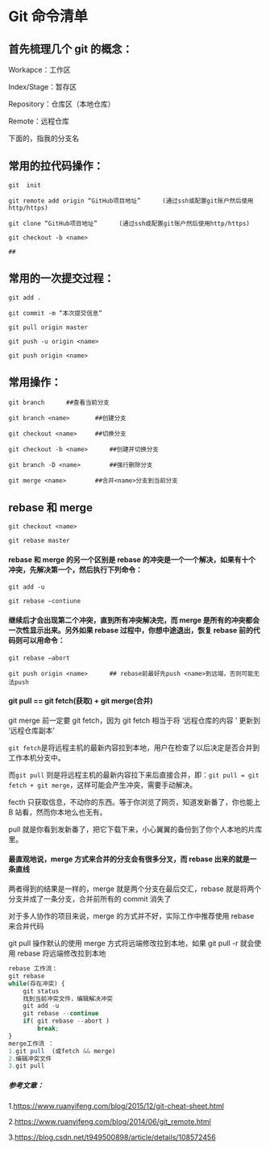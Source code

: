 # Git 命令清单

## 首先梳理几个 git 的概念：

Workapce：工作区

Index/Stage：暂存区

Repository：仓库区（本地仓库）

Remote：远程仓库

下面的<name>，指我的分支名

## 常用的拉代码操作：

```shell
git  init

git remote add origin “GitHub项目地址” 		(通过ssh或配置git账户然后使用http/https)

git clone “GitHub项目地址”		(通过ssh或配置git账户然后使用http/https)

git checkout -b <name>

##
```

## 常用的一次提交过程：

```shell
git add .

git commit -m “本次提交信息”

git pull origin master

git push -u origin <name>

git push origin <name>
```

## 常用操作：

```shell
git branch		##查看当前分支

git branch <name>		##创建分支

git checkout <name>		##切换分支

git checkout -b <name>		##创建并切换分支

git branch -D <name>		##强行删除分支

git merge <name>		##合并<name>分支到当前分支
```

## rebase 和 merge

```shell
git checkout <name>

git rebase master
```

#### rebase 和 merge 的另一个区别是 rebase 的冲突是一个一个解决，如果有十个冲突，先解决第一个，然后执行下列命令：

```shell
git add -u

git rebase –contiune
```

#### 继续后才会出现第二个冲突，直到所有冲突解决完，而 merge 是所有的冲突都会一次性显示出来。另外如果 rebase 过程中，你想中途退出，恢复 rebase 前的代码则可以用命令：

```shell
git rebase –abort

git push origin <name>		## rebase前最好先push <name>到远端，否则可能无法push
```

#### git pull == git fetch(获取) + git merge(合并)

git merge 前一定要 git fetch，因为 git fetch 相当于将 ‘远程仓库的内容 ’ 更新到 ‘远程仓库副本’

`git fetch`是将远程主机的最新内容拉到本地，用户在检查了以后决定是否合并到工作本机分支中。

而`git pull` 则是将远程主机的最新内容拉下来后直接合并，即：`git pull = git fetch + git merge`，这样可能会产生冲突，需要手动解决。

fecth 只获取信息，不动你的东西。等于你浏览了网页，知道发新番了，你也能上 B 站看，然而你本地么也无有。

pull 就是你看到发新番了，把它下载下来，小心翼翼的备份到了你个人本地的片库里。

#### 最直观地说，merge 方式来合并的分支会有很多分叉，而 rebase 出来的就是一条直线

两者得到的结果是一样的，merge 就是两个分支在最后交汇，rebase 就是将两个分支并成了一条分支，<name>合并前所有的 commit 消失了

对于多人协作的项目来说，merge 的方式并不好，实际工作中推荐使用 rebase 来合并代码

git pull 操作默认的使用 merge 方式将远端修改拉到本地，如果 git pull -r 就会使用 rebase 将远端修改拉到本地

```javascript
rebase 工作流：
git rebase
while(存在冲突) {
    git status
    找到当前冲突文件，编辑解决冲突
    git add -u
    git rebase --continue
    if( git rebase --abort )
        break;
}
merge工作流 ：
1.git pull  (或fetch && merge)
2.编辑冲突文件
3.git pull
```

##### 参考文章：

1.https://www.ruanyifeng.com/blog/2015/12/git-cheat-sheet.html

2.https://www.ruanyifeng.com/blog/2014/06/git_remote.html

3.https://blog.csdn.net/t949500898/article/details/108572456
